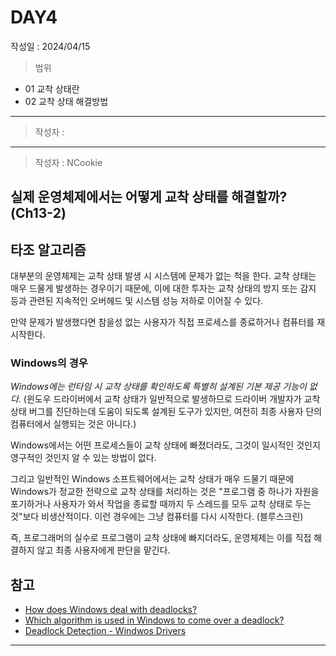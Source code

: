 # DAY4
작성일 : 2024/04/15

> 범위
- 01 교착 상태란
- 02 교착 상태 해결방법

---
> 작성자 : 
---

> 작성자 : NCookie

## 실제 운영체제에서는 어떻게 교착 상태를 해결할까? (Ch13-2)

## 타조 알고리즘

대부분의 운영체제는 교착 상태 발생 시 시스템에 문제가 없는 척을 한다. 교착 상태는 매우 드물게 발생하는 경우이기 때문에, 이에 대한 투자는 교착 상태의 방지 또는 감지 등과 관련된 지속적인 오버헤드 및 시스템 성능 저하로 이어질 수 있다.

만약 문제가 발생했다면 참을성 없는 사용자가 직접 프로세스를 종료하거나 컴퓨터를 재시작한다.

### Windows의 경우

*Windows에는 런타임 시 교착 상태를 확인하도록 특별히 설계된 기본 제공 기능이 없다.* (윈도우 드라이버에서 교착 상태가 일반적으로 발생하므로 드라이버 개발자가 교착 상태 버그를 진단하는데 도움이 되도록 설계된 도구가 있지만, 여전히 최종 사용자 단의 컴퓨터에서 실행되는 것은 아니다.)

Windows에서는 어떤 프로세스들이 교착 상태에 빠졌더라도, 그것이 일시적인 것인지 영구적인 것인지 알 수 있는 방법이 없다. 

그리고 일반적인 Windows 소프트웨어에서는 교착 상태가 매우 드물기 때문에 Windows가 정교한 전략으로 교착 상태를 처리하는 것은 "프로그램 중 하나가 자원을 포기하거나 사용자가 와서 작업을 종료할 때까지 두 스레드를 모두 교착 상태로 두는 것"보다 비생산적이다. 이런 경우에는 그냥 컴퓨터를 다시 시작한다. (블루스크린)

즉, 프로그래머의 실수로 프로그램이 교착 상태에 빠지더라도, 운영체제는 이를 직접 해결하지 않고 최종 사용자에게 판단을 맡긴다. 

## 참고

- [How does Windows deal with deadlocks?](https://www.quora.com/How-does-Windows-deal-with-deadlocks)
- [Which algorithm is used in Windows to come over a deadlock?](https://www.quora.com/unanswered/Which-algorithm-is-used-in-Windows-to-come-over-a-deadlock)
- [Deadlock Detection - Windwos Drivers](https://learn.microsoft.com/en-us/windows-hardware/drivers/devtest/deadlock-detection)

---
